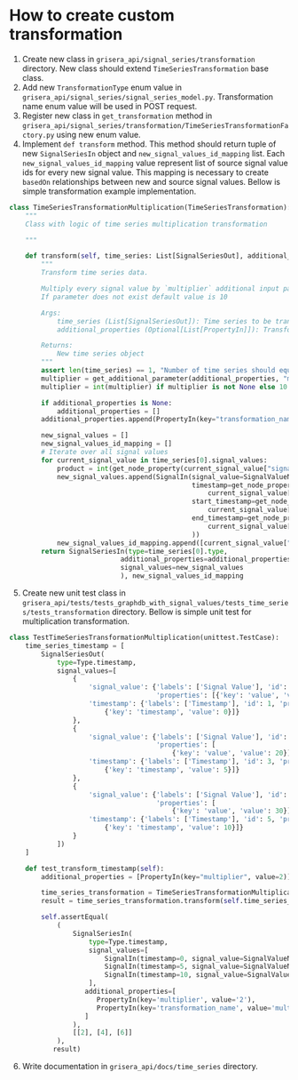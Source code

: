 # How to create custom transformation

1. Create new class in `grisera_api/signal_series/transformation` directory. New class should
   extend `TimeSeriesTransformation` base class.
2. Add new `TransformationType` enum value in `grisera_api/signal_series/signal_series_model.py`. Transformation name enum
   value will be used in POST request.
3. Register new class in `get_transformation` method
   in `grisera_api/signal_series/transformation/TimeSeriesTransformationFactory.py` using new enum value.
4. Implement `def transform` method. This method should return tuple of new `SignalSeriesIn` object
   and `new_signal_values_id_mapping` list. Each `new_signal_values_id_mapping` value represent list of source signal
   value ids for every new signal value. This mapping is necessary to create `basedOn` relationships between new and
   source signal values. Bellow is simple transformation example implementation.

```python
class TimeSeriesTransformationMultiplication(TimeSeriesTransformation):
    """
    Class with logic of time series multiplication transformation

    """

    def transform(self, time_series: List[SignalSeriesOut], additional_properties: Optional[List[PropertyIn]]):
        """
        Transform time series data.

        Multiply every signal value by `multiplier` additional input parameter.
        If parameter does not exist default value is 10

        Args:
            time_series (List[SignalSeriesOut]): Time series to be transformed
            additional_properties (Optional[List[PropertyIn]]): Transformation parameters

        Returns:
            New time series object
        """
        assert len(time_series) == 1, "Number of time series should equals 1 for multiplication transformation"
        multiplier = get_additional_parameter(additional_properties, "multiplier")
        multiplier = int(multiplier) if multiplier is not None else 10

        if additional_properties is None:
            additional_properties = []
        additional_properties.append(PropertyIn(key="transformation_name", value=TransformationType.MULTIPLICATION))

        new_signal_values = []
        new_signal_values_id_mapping = []
        # Iterate over all signal values
        for current_signal_value in time_series[0].signal_values:
            product = int(get_node_property(current_signal_value["signal_value"], "value")) * multiplier
            new_signal_values.append(SignalIn(signal_value=SignalValueNodesIn(value=product),
                                              timestamp=get_node_property(
                                                  current_signal_value["timestamp"], "timestamp"),
                                              start_timestamp=get_node_property(
                                                  current_signal_value["timestamp"], "start_timestamp"),
                                              end_timestamp=get_node_property(
                                                  current_signal_value["timestamp"], "end_timestamp"),
                                              ))
            new_signal_values_id_mapping.append([current_signal_value["signal_value"]["id"]])
        return SignalSeriesIn(type=time_series[0].type,
                            additional_properties=additional_properties,
                            signal_values=new_signal_values
                            ), new_signal_values_id_mapping
```

5. Create new unit test class
   in `grisera_api/tests/tests_graphdb_with_signal_values/tests_time_series/tests_transformation` directory. Bellow is
   simple unit test for multiplication transformation.

```python
class TestTimeSeriesTransformationMultiplication(unittest.TestCase):
    time_series_timestamp = [
        SignalSeriesOut(
            type=Type.timestamp,
            signal_values=[
                {
                    'signal_value': {'labels': ['Signal Value'], 'id': 2,
                                     'properties': [{'key': 'value', 'value': 10}]},
                    'timestamp': {'labels': ['Timestamp'], 'id': 1, 'properties': [
                        {'key': 'timestamp', 'value': 0}]}
                },
                {
                    'signal_value': {'labels': ['Signal Value'], 'id': 4,
                                     'properties': [
                                         {'key': 'value', 'value': 20}]},
                    'timestamp': {'labels': ['Timestamp'], 'id': 3, 'properties': [
                        {'key': 'timestamp', 'value': 5}]}
                },
                {
                    'signal_value': {'labels': ['Signal Value'], 'id': 6,
                                     'properties': [
                                         {'key': 'value', 'value': 30}]},
                    'timestamp': {'labels': ['Timestamp'], 'id': 5, 'properties': [
                        {'key': 'timestamp', 'value': 10}]}
                }
            ])
    ]

    def test_transform_timestamp(self):
        additional_properties = [PropertyIn(key="multiplier", value=2)]

        time_series_transformation = TimeSeriesTransformationMultiplication()
        result = time_series_transformation.transform(self.time_series_timestamp, additional_properties)

        self.assertEqual(
            (
                SignalSeriesIn(
                    type=Type.timestamp,
                    signal_values=[
                        SignalIn(timestamp=0, signal_value=SignalValueNodesIn(value=20)),
                        SignalIn(timestamp=5, signal_value=SignalValueNodesIn(value=40)),
                        SignalIn(timestamp=10, signal_value=SignalValueNodesIn(value=60))
                    ],
                   additional_properties=[
                      PropertyIn(key='multiplier', value='2'),
                      PropertyIn(key='transformation_name', value='multiplication')
                   ]
                ),
                [[2], [4], [6]]
            ),
           result)
```

6. Write documentation in `grisera_api/docs/time_series` directory.